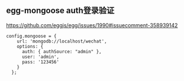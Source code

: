 

## egg-mongoose auth登录验证

https://github.com/eggjs/egg/issues/1990#issuecomment-358939142

```
config.mongoose = {
    url: 'mongodb://localhost/wechat',
    options: {
      auth: { authSource: "admin" },
      user: 'admin',
      pass: '123456'
    }
  };
```